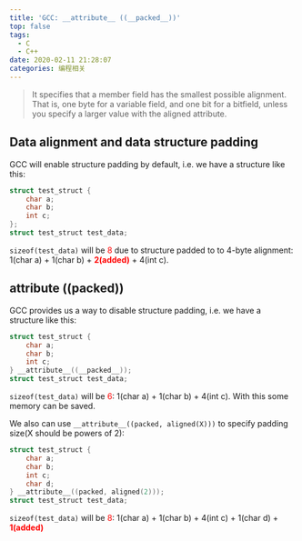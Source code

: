 ```yaml
---
title: 'GCC: __attribute__ ((__packed__))'
top: false
tags:
  - C
  - C++
date: 2020-02-11 21:28:07
categories: 编程相关
---
```

> It specifies that a member field has the smallest possible alignment. That is, one byte for a variable field, and one bit for a bitfield, unless you specify a larger value with the aligned attribute.
<!--more-->

## Data alignment and data structure padding
GCC will enable structure padding by default, i.e. we have a structure like this:

```c
struct test_struct {
    char a;
    char b;
    int c;
};
struct test_struct test_data;
```

`sizeof(test_data)` will be <span style="color:red">8</span> due to structure padded to to 4-byte alignment: 1(char a) + 1(char b) + <span style="color:red">**2(added)**</span>  + 4(int c).

## __attribute__ ((__packed__))
GCC provides us a way to disable structure padding, i.e. we have a structure like this:

```c
struct test_struct {
    char a;
    char b;
    int c;
} __attribute__((__packed__));
struct test_struct test_data;
```

`sizeof(test_data)` will be <span style="color:red">6</span>: 1(char a) + 1(char b) + 4(int c). With this some memory can be saved.

We also can use `__attribute__((packed, aligned(X)))` to specify padding size(X should be powers of 2):

```c
struct test_struct {
    char a;
    char b;
    int c;
    char d;
} __attribute__((packed, aligned(2)));
struct test_struct test_data;
```

`sizeof(test_data)` will be <span style="color:red">8</span>: 1(char a) + 1(char b) + 4(int c) + 1(char d) + <span style="color:red">**1(added)**</span>
